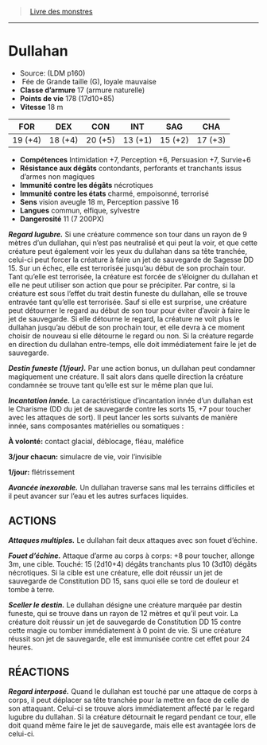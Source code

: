 ﻿> [Livre des monstres](tome_of_beasts.md)

---

# Dullahan

- Source: (LDM p160)
-  Fée de Grande taille (G), loyale mauvaise
- **Classe d’armure** 17 (armure naturelle)
- **Points de vie** 178 (17d10+85)
- **Vitesse** 18 m

|FOR|DEX|CON|INT|SAG|CHA|
|---|---|---|---|---|---|
|19 (+4)|18 (+4)|20 (+5)|13 (+1)|15 (+2)|17 (+3)|

- **Compétences** Intimidation +7, Perception +6, Persuasion +7, Survie+6
- **Résistance aux dégâts** contondants, perforants et tranchants issus d’armes non magiques
- **Immunité contre les dégâts** nécrotiques
- **Immunité contre les états** charmé, empoisonné, terrorisé
- **Sens** vision aveugle 18 m, Perception passive 16
- **Langues** commun, elfique, sylvestre
- **Dangerosité** 11 (7 200PX)

**_Regard lugubre._** Si une créature commence son tour dans un rayon de 9 mètres d’un dullahan, qui n’est pas neutralisé et qui peut la voir, et que cette créature peut également voir les yeux du dullahan dans sa tête tranchée, celui-ci peut forcer la créature à faire un jet de sauvegarde de Sagesse DD 15. Sur un échec, elle est terrorisée jusqu’au début de son prochain tour. Tant qu’elle est terrorisée, la créature est forcée de s’éloigner du dullahan et elle ne peut utiliser son action que pour se précipiter. Par contre, si la créature est sous l’effet du trait destin funeste du dullahan, elle se trouve entravée tant qu’elle est terrorisée. Sauf si elle est surprise, une créature peut détourner le regard au début de son tour pour éviter d’avoir à faire le jet de sauvegarde. Si elle détourne le regard, la créature ne voit plus le dullahan jusqu’au début de son prochain tour, et elle devra à ce moment choisir de nouveau si elle détourne le regard ou non. Si la créature regarde en direction du dullahan entre-temps, elle doit immédiatement faire le jet de sauvegarde.

**_Destin funeste (1/jour)._** Par une action bonus, un dullahan peut condamner magiquement une créature. Il sait alors dans quelle direction la créature condamnée se trouve tant qu’elle est sur le même plan que lui.

**_Incantation innée._** La caractéristique d’incantation innée d’un dullahan est le Charisme (DD du jet de sauvegarde contre les sorts 15, +7 pour toucher avec les attaques de sort). Il peut lancer les sorts suivants de manière innée, sans composantes matérielles ou somatiques :

**À volonté:** contact glacial, déblocage, fléau, maléfice

**3/jour chacun:** simulacre de vie, voir l’invisible

**1/jour:** flétrissement

**_Avancée inexorable._** Un dullahan traverse sans mal les terrains difficiles et il peut avancer sur l’eau et les autres surfaces liquides.

## ACTIONS

**_Attaques multiples._** Le dullahan fait deux attaques avec son fouet d’échine.

**_Fouet d’échine._** Attaque d’arme au corps à corps: +8 pour toucher, allonge 3m, une cible. Touché: 15 (2d10+4) dégâts tranchants plus 10 (3d10) dégâts nécrotiques. Si la cible est une créature, elle doit réussir un jet de sauvegarde de Constitution DD 15, sans quoi elle se tord de douleur et tombe à terre.

**_Sceller le destin._** Le dullahan désigne une créature marquée par destin funeste, qui se trouve dans un rayon de 12 mètres et qu’il peut voir. La créature doit réussir un jet de sauvegarde de Constitution DD 15 contre cette magie ou tomber immédiatement à 0 point de vie. Si une créature réussit son jet de sauvegarde, elle est immunisée contre cet effet pour 24 heures.

## RÉACTIONS

**_Regard interposé._** Quand le dullahan est touché par une attaque de corps à corps, il peut déplacer sa tête tranchée pour la mettre en face de celle de son attaquant. Celui-ci se trouve alors immédiatement affecté par le regard lugubre du dullahan. Si la créature détournait le regard pendant ce tour, elle doit quand même faire le jet de sauvegarde, mais elle est avantagée lors de celui-ci.

